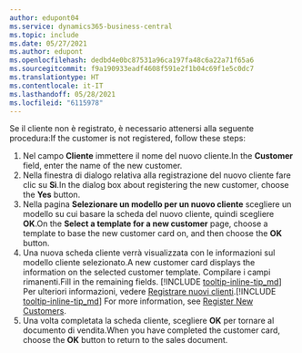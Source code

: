 ```yaml
---
author: edupont04
ms.service: dynamics365-business-central
ms.topic: include
ms.date: 05/27/2021
ms.author: edupont
ms.openlocfilehash: dedbd4e0bc87531a96ca197fa48c6a22a71f65a6
ms.sourcegitcommit: f9a190933eadf4608f591e2f1b04c69f1e5c0dc7
ms.translationtype: HT
ms.contentlocale: it-IT
ms.lasthandoff: 05/28/2021
ms.locfileid: "6115978"
---
```

<span data-ttu-id="503c1-101">Se il cliente non è registrato, è necessario attenersi alla seguente procedura:</span><span class="sxs-lookup"><span data-stu-id="503c1-101">If the customer is not registered, follow these steps:</span></span>

1. <span data-ttu-id="503c1-102">Nel campo **Cliente** immettere il nome del nuovo cliente.</span><span class="sxs-lookup"><span data-stu-id="503c1-102">In the **Customer** field, enter the name of the new customer.</span></span>
2. <span data-ttu-id="503c1-103">Nella finestra di dialogo relativa alla registrazione del nuovo cliente fare clic su **Sì**.</span><span class="sxs-lookup"><span data-stu-id="503c1-103">In the dialog box about registering the new customer, choose the **Yes** button.</span></span>
3. <span data-ttu-id="503c1-104">Nella pagina **Selezionare un modello per un nuovo cliente** scegliere un modello su cui basare la scheda del nuovo cliente, quindi scegliere **OK**.</span><span class="sxs-lookup"><span data-stu-id="503c1-104">On the **Select a template for a new customer** page, choose a template to base the new customer card on, and then choose the **OK** button.</span></span>
4. <span data-ttu-id="503c1-105">Una nuova scheda cliente verrà visualizzata con le informazioni sul modello cliente selezionato.</span><span class="sxs-lookup"><span data-stu-id="503c1-105">A new customer card displays the information on the selected customer template.</span></span> <span data-ttu-id="503c1-106">Compilare i campi rimanenti.</span><span class="sxs-lookup"><span data-stu-id="503c1-106">Fill in the remaining fields.</span></span> <span data-ttu-id="503c1-107">[!INCLUDE [tooltip-inline-tip_md](tooltip-inline-tip_md.md)] Per ulteriori informazioni, vedere [Registrare nuovi clienti](../sales-how-register-new-customers.md).</span><span class="sxs-lookup"><span data-stu-id="503c1-107">[!INCLUDE [tooltip-inline-tip_md](tooltip-inline-tip_md.md)] For more information, see [Register New Customers](../sales-how-register-new-customers.md).</span></span>  
5. <span data-ttu-id="503c1-108">Una volta completata la scheda cliente, scegliere **OK** per tornare al documento di vendita.</span><span class="sxs-lookup"><span data-stu-id="503c1-108">When you have completed the customer card, choose the **OK** button to return to the sales document.</span></span>
